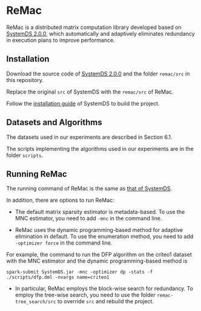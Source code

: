 # ReMac

ReMac is a distributed matrix computation library developed based on [SystemDS 2.0.0](http://systemds.apache.org/docs/2.0.0/index), 
which automatically and adaptively eliminates redundancy in execution plans to improve performance.

## Installation

Download the source code of [SystemDS 2.0.0](https://github.com/apache/systemds/tree/98b21a4923793e7458dfe13c2bc0a10d15f9fe72) and the folder `remac/src` in this repository.

Replace the original `src` of SystemDS with the `remac/src` of ReMac.

Follow the [installation guide](https://systemds.apache.org/docs/2.0.0/site/install#build-the-project) of SystemDS to build the project.

## Datasets and Algorithms

The datasets used in our experiments are described in Section 6.1.

The scripts implementing the algorithms used in our experiments are in the folder `scripts`.

## Running ReMac

The running command of ReMac is the same as [that of SystemDS](https://systemds.apache.org/docs/2.0.0/site/run#executing-the-dml-script).

In addition, there are options to run ReMac:

* The default matrix sparsity estimator is metadata-based. To use the MNC estimator, you need to add `-mnc` in the command line.

* ReMac uses the dynamic programming-based method for adaptive elimination in default. To use the enumeration method, you need to add `-optimizer force` in the command line.

For example, the command to run the DFP algorithm on the criteo1 dataset with the MNC estimator and the dynamic programming-based method is
```shell
spark-submit SystemDS.jar -mnc -optimizer dp -stats -f ./scripts/dfp.dml -nvargs name=criteo1 
```

* In particular, ReMac employs the block-wise search for redundancy. To employ the tree-wise search, you need to use the folder `remac-tree_search/src` to override `src` and rebuild the project.
